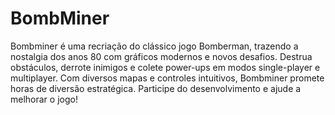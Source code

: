 # BombMiner

Bombminer é uma recriação do clássico jogo Bomberman, trazendo a nostalgia dos anos 80 com gráficos modernos e novos desafios. Destrua obstáculos, derrote inimigos e colete power-ups em modos single-player e multiplayer. Com diversos mapas e controles intuitivos, Bombminer promete horas de diversão estratégica. Participe do desenvolvimento e ajude a melhorar o jogo!

